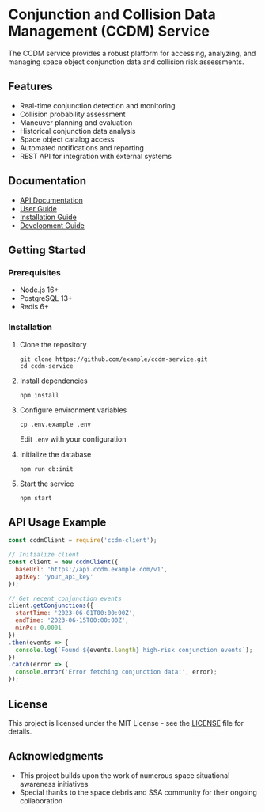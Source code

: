 # Conjunction and Collision Data Management (CCDM) Service

The CCDM service provides a robust platform for accessing, analyzing, and managing space object conjunction data and collision risk assessments.

## Features

- Real-time conjunction detection and monitoring
- Collision probability assessment
- Maneuver planning and evaluation
- Historical conjunction data analysis
- Space object catalog access
- Automated notifications and reporting
- REST API for integration with external systems

## Documentation

- [API Documentation](docs/api.md)
- [User Guide](docs/user-guide.md)
- [Installation Guide](docs/installation.md)
- [Development Guide](docs/development.md)

## Getting Started

### Prerequisites

- Node.js 16+
- PostgreSQL 13+
- Redis 6+

### Installation

1. Clone the repository
   ```
   git clone https://github.com/example/ccdm-service.git
   cd ccdm-service
   ```

2. Install dependencies
   ```
   npm install
   ```

3. Configure environment variables
   ```
   cp .env.example .env
   ```
   Edit `.env` with your configuration

4. Initialize the database
   ```
   npm run db:init
   ```

5. Start the service
   ```
   npm start
   ```

## API Usage Example

```javascript
const ccdmClient = require('ccdm-client');

// Initialize client
const client = new ccdmClient({
  baseUrl: 'https://api.ccdm.example.com/v1',
  apiKey: 'your_api_key'
});

// Get recent conjunction events
client.getConjunctions({
  startTime: '2023-06-01T00:00:00Z',
  endTime: '2023-06-15T00:00:00Z',
  minPc: 0.0001
})
.then(events => {
  console.log(`Found ${events.length} high-risk conjunction events`);
})
.catch(error => {
  console.error('Error fetching conjunction data:', error);
});
```

## License

This project is licensed under the MIT License - see the [LICENSE](LICENSE) file for details.

## Acknowledgments

- This project builds upon the work of numerous space situational awareness initiatives
- Special thanks to the space debris and SSA community for their ongoing collaboration